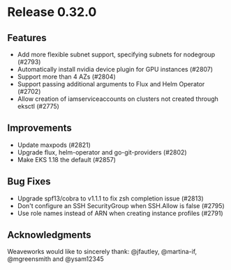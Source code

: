 # Release 0.32.0

## Features

- Add more flexible subnet support, specifying subnets for nodegroup (#2793)
- Automatically install nvidia device plugin for GPU instances (#2807)
- Support more than 4 AZs (#2804)
- Support passing additional arguments to Flux and Helm Operator (#2702)
- Allow creation of iamserviceaccounts on clusters not created through eksctl (#2775)


## Improvements

- Update maxpods (#2821)
- Upgrade flux, helm-operator and go-git-providers (#2802)
- Make EKS 1.18 the default (#2857)

## Bug Fixes

- Upgrade spf13/cobra to v1.1.1 to fix zsh completion issue (#2813)
- Don't configure an SSH SecurityGroup when SSH.Allow is false (#2795)
- Use role names instead of ARN when creating instance profiles (#2791)


## Acknowledgments
Weaveworks would like to sincerely thank:
    @jfautley, @martina-if, @mgreensmith and @ysam12345
